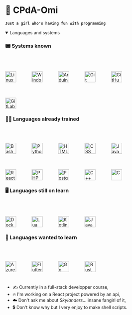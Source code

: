 # :space_invader: CPdA-Omi

**`Just a girl who's having fun with programming`**

<details open="true">
	<summary>Languages and systems</summary>

### :pager: Systems known

<div>
	<img title="Linux" alt="Linux" align="left" style="margin-top:50px; margin-right:50px" width="35px" src="https://cdn.jsdelivr.net/gh/devicons/devicon@latest/icons/linux/linux-original.svg"/>
	<img title="Windows" alt="Windows" align="left" style="margin-top:50px; margin-right:50px" width="35px" src="https://cdn.jsdelivr.net/gh/devicons/devicon@latest/icons/windows8/windows8-original.svg"/>
	<img title="Arduino" alt="Arduino" align="left" style="margin-top:50px; margin-right:50px" width="35px" src="https://cdn.jsdelivr.net/gh/devicons/devicon@latest/icons/arduino/arduino-original.svg"/>
	<img title="Git" alt="Git" align="left" style="margin-top:50px; margin-right:50px" width="35px" src="https://cdn.jsdelivr.net/gh/devicons/devicon@latest/icons/git/git-original.svg"/>
	<img title="GitHub" alt="GitHub" align="left" style="margin-top:50px; margin-right:50px" width="35px" src="https://cdn.jsdelivr.net/gh/devicons/devicon@latest/icons/github/github-original.svg"/>
	<img title="GitLab" alt="GitLab" style="margin-top:50px; margin-right:50px" width="35px" src="https://cdn.jsdelivr.net/gh/devicons/devicon@latest/icons/gitlab/gitlab-original.svg"/>
</div>

### :technologist: Languages already trained

<div>
	<img title="Bash" alt="Bash" align="left" style="margin-top:50px; margin-right:50px" width="35px" src="https://cdn.jsdelivr.net/gh/devicons/devicon@latest/icons/bash/bash-original.svg"/>
	<img title="Python" alt="Python" align="left" style="margin-top:50px; margin-right:50px" width="35px" src="https://cdn.jsdelivr.net/gh/devicons/devicon@latest/icons/python/python-original.svg"/>
	<img title="HTML" alt="HTML" align="left" style="margin-top:50px; margin-right:50px" width="35px" src="https://cdn.jsdelivr.net/gh/devicons/devicon@latest/icons/html5/html5-original.svg"/>
	<img title="CSS" alt="CSS" align="left" style="margin-top:50px; margin-right:50px" width="35px" src="https://cdn.jsdelivr.net/gh/devicons/devicon@latest/icons/css3/css3-original.svg"/>
	<img title="JavaScript" alt="JavaScript" align="left" style="margin-top:50px; margin-right:50px" width="35px" src="https://cdn.jsdelivr.net/gh/devicons/devicon@latest/icons/javascript/javascript-original.svg"/>
	<img title="React" alt="React" align="left" style="margin-top:50px; margin-right:50px" width="35px" src="https://cdn.jsdelivr.net/gh/devicons/devicon@latest/icons/react/react-original.svg"/>
	<img title="PHP" alt="PHP" align="left" style="margin-top:50px; margin-right:50px" width="35px" src="https://cdn.jsdelivr.net/gh/devicons/devicon@latest/icons/php/php-original.svg"/>
	<img title="PostgreSQL" alt="PostgreSQL" align="left" style="margin-top:50px; margin-right:50px" width="35px" src="https://cdn.jsdelivr.net/gh/devicons/devicon@latest/icons/postgresql/postgresql-original.svg"/>
	<img title="C++" alt="C++" align="left" style="margin-top:50px; margin-right:50px" width="35px" src="https://cdn.jsdelivr.net/gh/devicons/devicon@latest/icons/cplusplus/cplusplus-original.svg"/>
	<img title="C" alt="C" style="margin-top:50px; margin-right:50px" width="35px" src="https://cdn.jsdelivr.net/gh/devicons/devicon@latest/icons/c/c-original.svg"/>
</div>

### :desktop_computer: Languages still on learn

<div>
	<img title="Docker" alt="Docker" align="left" style="margin-top:50px; margin-right:50px" width="35px" src="https://cdn.jsdelivr.net/gh/devicons/devicon@latest/icons/docker/docker-original.svg"/>
	<img title="Lua" alt="Lua" align="left" style="margin-top:50px; margin-right:50px" width="35px" src="https://cdn.jsdelivr.net/gh/devicons/devicon@latest/icons/lua/lua-original.svg"/>
	<img title="Kotlin" alt="Kotlin" align="left" style="margin-top:50px; margin-right:50px" width="35px" src="https://cdn.jsdelivr.net/gh/devicons/devicon@latest/icons/kotlin/kotlin-original.svg"/>
	<img title="Java" alt="Java" style="margin-top:50px; margin-right:50px" width="35px" src="https://cdn.jsdelivr.net/gh/devicons/devicon@latest/icons/java/java-original.svg"/>
</div>

### :thinking: Languages wanted to learn

<div>
	<img title="Azure" alt="Azure" align="left" style="margin-top:50px; margin-right:50px" width="35px" src="https://cdn.jsdelivr.net/gh/devicons/devicon@latest/icons/azure/azure-original.svg"/>
	<img title="Flutter" alt="Flutter" align="left" style="margin-top:50px; margin-right:50px" width="35px" src="https://cdn.jsdelivr.net/gh/devicons/devicon@latest/icons/flutter/flutter-original.svg"/>
	<img title="Go" alt="Go" align="left" style="margin-top:50px; margin-right:50px" width="35px" src="https://cdn.jsdelivr.net/gh/devicons/devicon@latest/icons/go/go-original-wordmark.svg"/>
	<img title="Rust" alt="Rust" style="margin-top:50px; margin-right:50px" width="35px" src="https://cdn.jsdelivr.net/gh/devicons/devicon@latest/icons/rust/rust-original.svg"/>
</div>

</details>

#

- :writing_hand: Currently in a full-stack developper course,
- :fire: I'm working on a React project powered by an api,
- :cloud: Don't ask me about *Skylanders*... insane fangirl of it,
- :heavy_dollar_sign: Don't know why but I very enjoy to make shell scripts.

<!--
**CPdA-Omi/CPdA-Omi** is a ✨ _special_ ✨ repository because its `README.md` (this file) appears on your GitHub profile.

Here are some ideas to get you started:

- 🔭 I’m currently working on ...
- 🌱 I’m currently learning ...
- 👯 I’m looking to collaborate on ...
- 🤔 I’m looking for help with ...
- 💬 Ask me about ...
- 📫 How to reach me: ...
- 😄 Pronouns: ...
- ⚡ Fun fact: ...
-->
